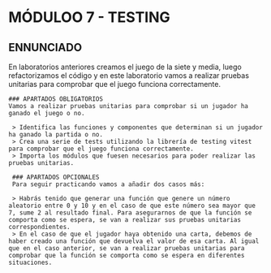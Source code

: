 
# MÓDULOO 7 - TESTING 

## ENNUNCIADO
En laboratorios anteriores creamos el juego de la siete y media, luego refactorizamos el código y en este laboratorio vamos a realizar pruebas unitarias para comprobar que el juego funciona correctamente.

    ### APARTADOS OBLIGATORIOS
    Vamos a realizar pruebas unitarias para comprobar si un jugador ha ganado el juego o no.

     > Identifica las funciones y componentes que determinan si un jugador ha ganado la partida o no.
     > Crea una serie de tests utilizando la librería de testing vitest para comprobar que el juego funciona correctamente.
     > Importa los módulos que fuesen necesarios para poder realizar las pruebas unitarias.

     ### APARTADOS OPCIONALES
     Para seguir practicando vamos a añadir dos casos más:

     > Habrás tenido que generar una función que genere un número aleatorio entre 0 y 10 y en el caso de que este número sea mayor que 7, sume 2 al resultado final. Para asegurarnos de que la función se comporta como se espera, se van a realizar sus pruebas unitarias correspondientes.
     > En el caso de que el jugador haya obtenido una carta, debemos de haber creado una función que devuelva el valor de esa carta. Al igual que en el caso anterior, se van a realizar pruebas unitarias para comprobar que la función se comporta como se espera en diferentes situaciones.
